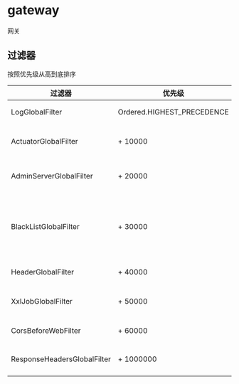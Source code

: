 # gateway

网关

## 过滤器

按照优先级从高到底排序

| 过滤器                         | 优先级                        | 作用                               |
|-----------------------------|----------------------------|----------------------------------|
| LogGlobalFilter             | Ordered.HIGHEST_PRECEDENCE | 将用户IP等信息放入MDC                    |
| ActuatorGlobalFilter        | + 10000                    | 禁止通过网关访问 服务的端点                   |
| AdminServerGlobalFilter     | + 20000                    | 禁止通过网关访问 监控（管理）服务                |
| BlackListGlobalFilter       | + 30000                    | 指定 IP、URL、用户、客户、域名（非授权域名解析）等禁止访问 |
| HeaderGlobalFilter          | + 40000                    | 将请求ID传递给服务                       |
| XxlJobGlobalFilter          | + 50000                    | 禁止通过网关访问 XXL-Job 服务              |
| CorsBeforeWebFilter         | + 60000                    | 在 CORS 之前执行                      |
| ResponseHeadersGlobalFilter | + 1000000                  | 响应体 {@link HttpHeaders} 过滤器      |
